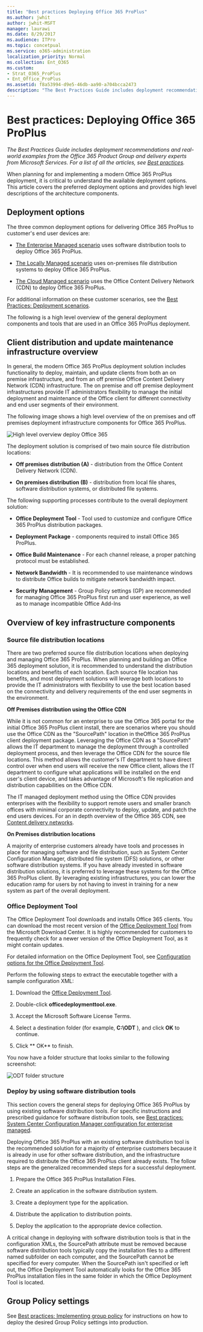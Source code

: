 ```yaml
---
title: "Best practices Deploying Office 365 ProPlus"
ms.author: jwhit
author: jwhit-MSFT
manager: laurawi
ms.date: 8/29/2017
ms.audience: ITPro
ms.topic: concetpual
ms.service: o365-administration
localization_priority: Normal
ms.collection: Ent_O365
ms.custom:
- Strat_O365_ProPlus
- Ent_Office_ProPlus
ms.assetid: f8a53994-d9e5-46db-aa90-a704bcca2473
description: "The Best Practices Guide includes deployment recommendations and real-world examples from the Office 365 Product Group and delivery experts from Microsoft Services. For a list of all the articles, see Best practices."
---
```


# Best practices: Deploying Office 365 ProPlus

 *The Best Practices Guide includes deployment recommendations and real-world examples from the Office 365 Product Group and delivery experts from Microsoft Services. For a list of all the articles, see [Best practices](best-practices.md).* 
  
When planning for and implementing a modern Office 365 ProPlus deployment, it is critical to understand the available deployment options. This article covers the preferred deployment options and provides high level descriptions of the architecture components.
  
## Deployment options

The three common deployment options for delivering Office 365 ProPlus to customer's end user devices are:
  
- [The Enterprise Managed scenario](best-practices-deployment-scenarios.md#Enterprise) uses software distribution tools to deploy Office 365 ProPlus.
    
- [The Locally Managed scenario](best-practices-deployment-scenarios.md#Local) uses on-premises file distribution systems to deploy Office 365 ProPlus.
    
- [The Cloud Managed scenario](best-practices-deployment-scenarios.md#Cloud) uses the Office Content Delivery Network (CDN) to deploy Office 365 ProPlus.
    
For additional information on these customer scenarios, see the [Best Practices: Deployment scenarios](best-practices-deployment-scenarios.md).
  
The following is a high level overview of the general deployment components and tools that are used in an Office 365 ProPlus deployment.
  
## Client distribution and update maintenance infrastructure overview

In general, the modern Office 365 ProPlus deployment solution includes functionality to deploy, maintain, and update clients from both an on premise infrastructure, and from an off premise Office Content Delivery Network (CDN) infrastructure. The on premise and off premise deployment infrastructures provide IT administrators flexibility to manage the initial deployment and maintenance of the Office client for different connectivity and end user segments of their environment.
  
The following image shows a high level overview of the on premises and off premises deployment infrastructure components for Office 365 ProPlus.
  
![High level overview deploy Office 365](../images/bebd7cb7-2bec-42e4-ae5e-ecc6817d9484.jpg)
  
The deployment solution is comprised of two main source file distribution locations:
  
- **Off premises distribution (A)** - distribution from the Office Content Delivery Network (CDN).
    
- **On premises distribution (B)** - distribution from local file shares, software distribution systems, or distributed file systems.
    
The following supporting processes contribute to the overall deployment solution:
  
- **Office Deployment Tool** - Tool used to customize and configure Office 365 ProPlus distribution packages.
    
- **Deployment Package** - components required to install Office 365 ProPlus.
    
- **Office Build Maintenance** - For each channel release, a proper patching protocol must be established.
    
- **Network Bandwidth** - It is recommended to use maintenance windows to distribute Office builds to mitigate network bandwidth impact.
    
- **Security Management** - Group Policy settings (GP) are recommended for managing Office 365 ProPlus first run and user experience, as well as to manage incompatible Office Add-Ins
    
## Overview of key infrastructure components

### Source file distribution locations

There are two preferred source file distribution locations when deploying and managing Office 365 ProPlus. When planning and building an Office 365 deployment solution, it is recommended to understand the distribution locations and benefits of each location. Each source file location has benefits, and most deployment solutions will leverage both locations to provide the IT administrators with flexibility to use the best location based on the connectivity and delivery requirements of the end user segments in the environment.
  
 **Off Premises distribution using the Office CDN**
  
While it is not common for an enterprise to use the Office 365 portal for the initial Office 365 ProPlus client install, there are scenarios where you should use the Office CDN as the "SourcePath" location in theOffice 365 ProPlus client deployment package. Leveraging the Office CDN as a "SourcePath" allows the IT department to manage the deployment through a controlled deployment process, and then leverage the Office CDN for the source file locations. This method allows the customer's IT department to have direct control over when end users will receive the new Office client, allows the IT department to configure what applications will be installed on the end user's client device, and takes advantage of Microsoft's file replication and distribution capabilities on the Office CDN.
  
The IT managed deployment method using the Office CDN provides enterprises with the flexibility to support remote users and smaller branch offices with minimal corporate connectivity to deploy, update, and patch the end users devices. For an in depth overview of the Office 365 CDN, see [Content delivery networks](https://support.office.com/en-us/article/Content-delivery-networks-0140f704-6614-49bb-aa6c-89b75dcd7f1f?ui=en-US&amp;rs=en-US&amp;ad=US).
  
 **On Premises distribution locations**
  
A majority of enterprise customers already have tools and processes in place for managing software and file distribution, such as System Center Configuration Manager, distributed file system (DFS) solutions, or other software distribution systems. If you have already invested in software distribution solutions, it is preferred to leverage these systems for the Office 365 ProPlus client. By leveraging existing infrastructures, you can lower the education ramp for users by not having to invest in training for a new system as part of the overall deployment.
  
### Office Deployment Tool

The Office Deployment Tool downloads and installs Office 365 clients. You can download the most recent version of the [Office Deployment Tool](https://www.microsoft.com/en-us/download/details.aspx?id=49117) from the Microsoft Download Center. It is highly recommended for customers to frequently check for a newer version of the Office Deployment Tool, as it might contain updates.
  
For detailed information on the Office Deployment Tool, see [Configuration options for the Office Deployment Tool](../configuration-options-for-the-office-2016-deployment-tool.md).
  
Perform the following steps to extract the executable together with a sample configuration XML:
  
1. Download the [Office Deployment Tool](https://www.microsoft.com/en-us/download/details.aspx?id=49117).
    
2. Double-click **officedeploymenttool.exe**.
    
3. Accept the Microsoft Software License Terms.
    
4. Select a destination folder (for example, **C:\\ODT** ), and click **OK** to continue.
    
5. Click ** OK** to finish.
    
You now have a folder structure that looks similar to the following screenshot:
  
![ODT folder structure](../images/ea7f0c80-3f3d-405b-add1-0707677a828e.png)
  
### Deploy by using software distribution tools

This section covers the general steps for deploying Office 365 ProPlus by using existing software distribution tools. For specific instructions and prescribed guidance for software distribution tools, see [Best practices: System Center Configuration Manager configuration for enterprise managed](best-practices-system-center-configuration-manager-configuration-for-enterprise.md).
  
Deploying Office 365 ProPlus with an existing software distribution tool is the recommended solution for a majority of enterprise customers because it is already in use for other software distribution, and the infrastructure required to distribute the Office 365 ProPlus client already exists. The follow steps are the generalized recommended steps for a successful deployment.
  
1. Prepare the Office 365 ProPlus Installation Files.
    
2. Create an application in the software distribution system.
    
3. Create a deployment type for the application.
    
4. Distribute the application to distribution points.
    
5. Deploy the application to the appropriate device collection.
    
A critical change in deploying with software distribution tools is that in the configuration XMLs, the SourcePath attribute must be removed because software distribution tools typically copy the installation files to a different named subfolder on each computer, and the SourcePath cannot be specified for every computer. When the SourcePath isn't specified or left out, the Office Deployment Tool automatically looks for the Office 365 ProPlus installation files in the same folder in which the Office Deployment Tool is located.
  
## Group Policy settings

See [Best practices: Implementing group policy](best-practices-implementing-group-policy.md) for instructions on how to deploy the desired Group Policy settings into production.
  

